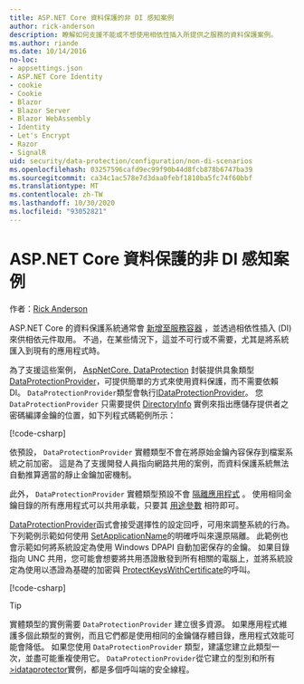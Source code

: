 ```yaml
---
title: ASP.NET Core 資料保護的非 DI 感知案例
author: rick-anderson
description: 瞭解如何支援不能或不想使用相依性插入所提供之服務的資料保護案例。
ms.author: riande
ms.date: 10/14/2016
no-loc:
- appsettings.json
- ASP.NET Core Identity
- cookie
- Cookie
- Blazor
- Blazor Server
- Blazor WebAssembly
- Identity
- Let's Encrypt
- Razor
- SignalR
uid: security/data-protection/configuration/non-di-scenarios
ms.openlocfilehash: 03257596cafd9ec99f90b44d8fcb878b6747ba39
ms.sourcegitcommit: ca34c1ac578e7d3daa0febf1810ba5fc74f60bbf
ms.translationtype: MT
ms.contentlocale: zh-TW
ms.lasthandoff: 10/30/2020
ms.locfileid: "93052821"
---
```

# <a name="non-di-aware-scenarios-for-data-protection-in-aspnet-core"></a>ASP.NET Core 資料保護的非 DI 感知案例

作者：[Rick Anderson](https://twitter.com/RickAndMSFT)

ASP.NET Core 的資料保護系統通常會 [新增至服務容器](xref:security/data-protection/consumer-apis/overview) ，並透過相依性插入 (DI) 來供相依元件取用。 不過，在某些情況下，這並不可行或不需要，尤其是將系統匯入到現有的應用程式時。

為了支援這些案例， [AspNetCore. DataProtection](https://www.nuget.org/packages/Microsoft.AspNetCore.DataProtection.Extensions/) 封裝提供具象類型 [DataProtectionProvider](/dotnet/api/Microsoft.AspNetCore.DataProtection.DataProtectionProvider)，可提供簡單的方式來使用資料保護，而不需要依賴 DI。 `DataProtectionProvider`類型會執行[IDataProtectionProvider](/dotnet/api/microsoft.aspnetcore.dataprotection.idataprotectionprovider)。 您 `DataProtectionProvider` 只需要提供 [DirectoryInfo](/dotnet/api/system.io.directoryinfo) 實例來指出應儲存提供者之密碼編譯金鑰的位置，如下列程式碼範例所示：

[!code-csharp[](non-di-scenarios/_static/nodisample1.cs)]

依預設， `DataProtectionProvider` 實體類型不會在將原始金鑰內容保存到檔案系統之前加密。 這是為了支援開發人員指向網路共用的案例，而資料保護系統無法自動推算適當的靜止金鑰加密機制。

此外， `DataProtectionProvider` 實體類型預設不會 [隔離應用程式](xref:security/data-protection/configuration/overview#per-application-isolation) 。 使用相同金鑰目錄的所有應用程式可以共用承載，只要其 [用途參數](xref:security/data-protection/consumer-apis/purpose-strings) 相符即可。

[DataProtectionProvider](/dotnet/api/microsoft.aspnetcore.dataprotection.dataprotectionprovider)函式會接受選擇性的設定回呼，可用來調整系統的行為。 下列範例示範如何使用 [SetApplicationName](/dotnet/api/microsoft.aspnetcore.dataprotection.dataprotectionbuilderextensions.setapplicationname)的明確呼叫來還原隔離。 此範例也會示範如何將系統設定為使用 Windows DPAPI 自動加密保存的金鑰。 如果目錄指向 UNC 共用，您可能會想要將共用憑證散發到所有相關的電腦上，並將系統設定為使用以憑證為基礎的加密與 [ProtectKeysWithCertificate](/dotnet/api/microsoft.aspnetcore.dataprotection.dataprotectionbuilderextensions.protectkeyswithcertificate)的呼叫。

[!code-csharp[](non-di-scenarios/_static/nodisample2.cs)]

> [!TIP]
> 實體類型的實例需要 `DataProtectionProvider` 建立很多資源。 如果應用程式維護多個此類型的實例，而且它們都是使用相同的金鑰儲存體目錄，應用程式效能可能會降低。 如果您使用 `DataProtectionProvider` 類型，建議您建立此類型一次，並盡可能重複使用它。 `DataProtectionProvider`從它建立的型別和所有[>idataprotector](/dotnet/api/microsoft.aspnetcore.dataprotection.idataprotector)實例，都是多個呼叫端的安全線程。
